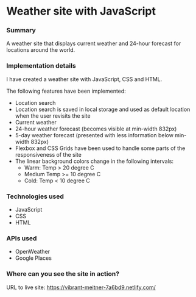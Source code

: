 # Weather site with JavaScript

### Summary

A weather site that displays current weather and 24-hour forecast for locations around the world.

### Implementation details

I have created a weather site with JavaScript, CSS and HTML.

The following features have been implemented:

- Location search
- Location search is saved in local storage and used as default location when the user revisits the site
- Current weather
- 24-hour weather forecast (becomes visible at min-width 832px)
- 5-day weather forecast (presented with less information below min-width 832px)
- Flexbox and CSS Grids have been used to handle some parts of the responsiveness of the site
- The linear background colors change in the following intervals:
  - Warm: Temp > 20 degree C
  - Medium Temp >= 10 degree C
  - Cold: Temp < 10 degree C

### Technologies used

- JavaScript
- CSS
- HTML

### APIs used

- OpenWeather
- Google Places

### Where can you see the site in action?

URL to live site: https://vibrant-meitner-7a6bd9.netlify.com/
